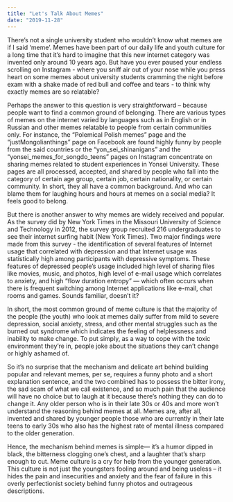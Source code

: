 ```yaml
---
title: "Let's Talk About Memes"
date: "2019-11-28"
---
```


There’s not a single university student who wouldn’t know what memes are if I said ‘meme’. Memes have been part of our daily life and youth culture for a long time that it’s hard to imagine that this new internet category was invented only around 10 years ago. But have you ever paused your endless scrolling on Instagram - where you sniff air out of your nose while you press heart on some memes about university students cramming the night before exam with a shake made of red bull and coffee and tears - to think why exactly memes are so relatable?

Perhaps the answer to this question is very straightforward – because people want to find a common ground of belonging. There are various types of memes on the internet varied by languages such as in English or in Russian and other memes relatable to people from certain communities only. For instance, the “Polemical Polish memes” page and the “justMongolianthings” page on Facebook are found highly funny by people from the said countries or the “yon\_sei\_shinanigans” and the “yonsei\_memes\_for\_songdo\_teens” pages on Instagram concentrate on sharing memes related to student experiences in Yonsei University. These pages are all processed, accepted, and shared by people who fall into the category of certain age group, certain job, certain nationality, or certain community. In short, they all have a common background. And who can blame them for laughing hours and hours at memes on a social media? It feels good to belong.

But there is another answer to why memes are widely received and popular. As the survey did by New York Times in the Missouri University of Science and Technology in 2012, the survey group recruited 216 undergraduates to see their internet surfing habit (New York Times). Two major findings were made from this survey - the identification of several features of Internet usage that correlated with depression and that Internet usage was statistically high among participants with depressive symptoms. These features of depressed people’s usage included high level of sharing files like movies, music, and photos, high level of e-mail usage which correlates to anxiety, and high “flow duration entropy” — which often occurs when there is frequent switching among Internet applications like e-mail, chat rooms and games. Sounds familiar, doesn’t it?

In short, the most common ground of meme culture is that the majority of the people (the youth) who look at memes daily suffer from mild to severe depression, social anxiety, stress, and other mental struggles such as the burned out syndrome which indicates the feeling of helplessness and inability to make change. To put simply, as a way to cope with the toxic environment they’re in, people joke about the situations they can’t change or highly ashamed of.

So it’s no surprise that the mechanism and delicate art behind building popular and relevant memes, per se, requires a funny photo and a short explanation sentence, and the two combined has to possess the bitter irony, the sad scam of what we call existence, and so much pain that the audience will have no choice but to laugh at it because there’s nothing they can do to change it. Any older person who is in their late 30s or 40s and more won’t understand the reasoning behind memes at all. Memes are, after all, invented and shared by younger people those who are currently in their late teens to early 30s who also has the highest rate of mental illness compared to the older generation.

Hence, the mechanism behind memes is simple— it’s a humor dipped in black, the bitterness clogging one’s chest, and a laughter that’s sharp enough to cut. Meme culture is a cry for help from the younger generation. This culture is not just the youngsters fooling around and being useless – it hides the pain and insecurities and anxiety and the fear of failure in this overly perfectionist society behind funny photos and outrageous descriptions.
